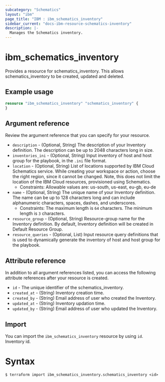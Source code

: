 ```yaml
---
subcategory: "Schematics"
layout: "ibm"
page_title: "IBM : ibm_schematics_inventory"
sidebar_current: "docs-ibm-resource-schematics-inventory"
description: |-
  Manages the Schematics inventory.
---
```


# ibm_schematics_inventory

Provides a resource for schematics_inventory. This allows schematics_inventory to be created, updated and deleted.

## Example usage

```terraform
resource "ibm_schematics_inventory" "schematics_inventory" {
}
```

## Argument reference

Review the argument reference that you can specify for your resource.

* `description` - (Optional, String) The description of your Inventory definition. The description can be up to 2048 characters long in size.
* `inventories_ini` - (Optional, String) Input inventory of host and host group for the playbook, in the `.ini` file format.
* `location` - (Optional, String) List of locations supported by IBM Cloud Schematics service.  While creating your workspace or action, choose the right region, since it cannot be changed.  Note, this does not limit the location of the IBM Cloud resources, provisioned using Schematics.
  * Constraints: Allowable values are: us-south, us-east, eu-gb, eu-de
* `name` - (Optional, String) The unique name of your Inventory definition. The name can be up to 128 characters long and can include alphanumeric characters, spaces, dashes, and underscores.
  * Constraints: The maximum length is `64` characters. The minimum length is `3` characters.
* `resource_group` - (Optional, String) Resource-group name for the Inventory definition.   By default, Inventory definition will be created in Default Resource Group.
* `resource_queries` - (Optional, List) Input resource query definitions that is used to dynamically generate the inventory of host and host group for the playbook.

## Attribute reference

In addition to all argument references listed, you can access the following attribute references after your resource is created.

* `id` - The unique identifier of the schematics_inventory.
* `created_at` - (String) Inventory creation time.
* `created_by` - (String) Email address of user who created the Inventory.
* `updated_at` - (String) Inventory updation time.
* `updated_by` - (String) Email address of user who updated the Inventory.

## Import

You can import the `ibm_schematics_inventory` resource by using `id`. Inventory id.

# Syntax
```
$ terraform import ibm_schematics_inventory.schematics_inventory <id>
```
